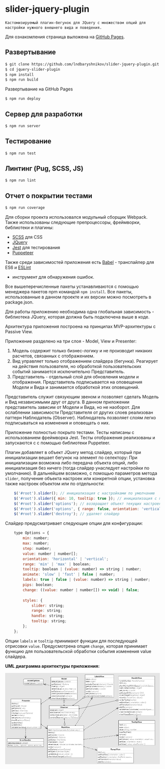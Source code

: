 # slider-jquery-plugin
    Кастомизируемый плагин-бегунок для JQuery с множеством опций для настройки нужного внешнего вида и поведения.

Для ознакомления страница выложена на [GitHub Pages](https://lndbaryshnikov.github.io/slider-jquery-plugin/).

Развертывание 
-------------
```bash
$ git clone https://github.com/lndbaryshnikov/slider-jquery-plugin.git
$ cd jquery-slider-plugin
$ npm install
$ npm run build
```

Развертывание на GitHub Pages
```bash
$ npm run deploy
```

Сервер для разработки
-------------
```bash
$ npm run server
```

Тестирование 
-------------
```bash
$ npm run test
```

Линтинг (Pug, SCSS, JS)
-------------
```bash
$ npm run lint
```

Отчет о покрытии тестами
-------------
```bash
$ npm run coverage
```

Для сборки проекта использовался модульный сборщик Webpack.
Также использованы следующие препроцессоры, фреймворки, 
библиотеки и плагины:
* [SCSS](https://github.com/sass/sass) для CSS
* [JQuery](https://www.npmjs.com/package/jquery)
* [Jest](https://www.npmjs.com/package/jest) для тестирования
* [Puppeteer](https://www.npmjs.com/package/puppeteer)

Также среди зависимостей приложения есть 
[Babel](https://babeljs.io/) - транспайлер для ES6 и 
[ESLint](https://www.npmjs.com/package/eslint) 
- инструмент для обнаружения ошибок.

Все вышеперечисленные пакеты устанавливаются с помощью менеджера 
пакетов npm командой `npm install`. Все пакеты, использованные 
в данном проекте и их версии можно посмотреть в package.json.

Для работы приложению необходима одна глобальная зависимость - 
библиотека JQuery, которая должна быть подключена выше в коде. 

Архитектура приложения построена на принципах MVP-архитектуры 
с Passive View.

Приложение разделено на три слоя - Model, View и Presenter:

1. Модель содержит только бизнес-логику и не производит 
никаких расчетов, связанных с отображением.
2. Вид управляет только отображением слайдера (бегунка).
Реагирует на действия пользователя, но обработкой 
пользовательских событий занимается исключительно Представитель.
3. Представитель - отдельный слой для обновления модели и 
отображения. Представитель подписывается на оповещения Модели и Вида
и занимается обработкой этих оповещений.

Представитель служит связующим звеном и позволяет сделать Модель и Вид
независимыми друг от друга. В данном приложении представитель 
зависим от Модели и Вида, но не наоборот. Для ослаблении зависимости 
Представителя от других слоев реализован паттерн Наблюдатель 
(Observer). Наблюдатель позволяет слоям легко подписываться на 
изменения и оповещать о них.

Приложение полностью покрыто тестами. Тесты написаны с использованием
фреймворка Jest. Тесты отображения реализованы и запускаются с 
с помощью библиотеки Puppeteer. 

Плагин добавляет в объект JQuery метод слайдер, который при инициализации 
вешает бегунок на элемент по селектору:
При инициализации возможна либо передача объекта опций, либо инициализация
без ничего (тогда слайдер унаследует настройки по умолчанию).
В дальнейшем возможно, с помощью параметров метода `slider`,
получение объекта настроек или конкретной опции, установка также настроек 
объектом или по отдельности:

```js
    $('#root').slider(); // инициализация с настройками по умолчанию
    $('#root').slider({ min: 10, tooltip: true }); // инициализация с пользовательскими настройками
    $('#root').slider('options'); // возвращает объект текущих настроек
    $('#root').slider('options', { range: false, orientation: 'vertical' }); // устанавливает новые опции
    $('#root').slider('destroy'); // удаляет слайдер
```

Слайдер предусматривает следующие опции для конфигурации:
```js
    type Options = {
        min: number;
        max: number;
        step: number;
        value: number | number[];
        orientation: 'horizontal' | 'vertical';
        range: 'min' | 'max' | boolean;
        tooltip: boolean | (value: number) => string | number;
        animate: 'slow' | 'fast' | false | number;
        labels: true | false | (value: number) => string | number;
        pips: boolean;
        change: ((value: number | number[]) => void) | false;

        styles: {
            slider: string;
            range: string;
            handle: string;
            tooltip: string;
        };
    };
```

Опции `labels` и `tooltip` принимают функции для последующей отрисовки `value`.
Предусмотрена опция `change`, которая принимает функцию для пользовательской 
обработки события изменения value слайдера. 
 
**UML диаграмма архитектуры приложения:**

![UML Diagram](https://github.com/lndbaryshnikov/slider-jquery-plugin/blob/master/src/plugin/uml-diagram.png)
